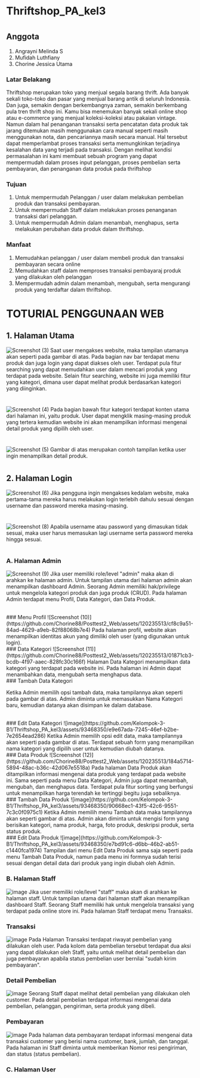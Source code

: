 # Thriftshop_PA_kel3
#
## Anggota
1. Angrayni Melinda S
2. Mufidah Luthfiany
3. Chorine Jessica Utama

### Latar Belakang
Thriftshop merupakan toko yang menjual segala barang thrift. Ada banyak sekali toko-toko dan pasar yang menjual barang antik di seluruh Indonesia. Dan juga, semakin dengan berkembangnya zaman, semakin berkembang pula tren thrift shop ini. Kamu bisa menemukan banyak sekali online shop atau e-commerce yang menjual koleksi-koleksi atau pakaian vintage. 
Namun dalam hal penanganan transaksi serta pencatatan data produk tak jarang ditemukan masih menggunakan cara manual seperti masih menggunakan nota, dan pencariannya masih secara manual. Hal tersebut dapat memperlambat proses transaksi serta memungkinkan terjadinya  kesalahan  data  yang  terjadi  pada  transaksi.  Dengan  melihat  kondisi  permasalahan  ini kami  membuat  sebuah   program yang  dapat  mempermudah  dalam  proses  input  pelanggan,  proses  pembelian serta pembayaran, dan penanganan data produk pada thriftshop

### Tujuan
1.	Untuk mempermudah Pelanggan / user  dalam melakukan pembelian produk dan transaksi pembayaran.
2.	Untuk mempermudah Staff  dalam melakukan proses penanganan transaksi dari pelanggan.
3.	Untuk mempermudah Admin  dalam menambah, menghapus, serta melakukan perubahan data produk dalam thriftshop.

### Manfaat
1.	Memudahkan pelanggan / user dalam membeli produk dan transaksi pembayaran secara online
2.	Memudahkan staff dalam memproses transaksi pembayaraj produk yang dilakukan oleh pelanggan
3.	Mempermudah admin dalam menambah, mengubah, serta mengurangi produk yang terdaftar dalam thriftshop.

#
# TOTURIAL PENGGUNAAN WEB
## 1.	Halaman Utama
![Screenshot (3)](https://github.com/Chorine88/Posttest2_Web/assets/120235513/456e3f32-350b-40be-9712-e026fcaa36cd)
Saat user mengakses website, maka tampilan utamanya akan seperti pada gambar di atas. Pada bagian nav bar terdapat menu produk dan juga login yang dapat diakses oleh user. Terdapat pula fitur searching yang dapat memudahkan user dalam mencari produk yang terdapat pada website. Selain fitur searching, website ini juga memiliki fitur yang kategori, dimana user dapat melihat produk berdasarkan kategori yang diinginkan.<br>
#
![Screenshot (4)](https://github.com/Chorine88/Posttest2_Web/assets/120235513/49054d03-a0b4-4094-a5d3-d50913cb2fd9)
Pada bagian bawah fitur kategori terdapat konten utama dari halaman ini, yaitu produk. User dapat mengklik masing-masing produk yang tertera kemudian website ini akan menampilkan informasi mengenai detail produk yang dipilih oleh user.
#
![Screenshot (5)](https://github.com/Chorine88/Posttest2_Web/assets/120235513/15ae29e6-b11f-45fd-8b91-c62e34df50fb)
Gambar di atas merupakan contoh tampilan ketika user ingin menampilkan detail produk.
#


## 2.	Halaman Login
![Screenshot (6)](https://github.com/Chorine88/Posttest2_Web/assets/120235513/5ff64e89-3d67-4ee8-af6a-639d26c4c6fc)
Jika pengguna ingin mengakses kedalam website, maka pertama-tama mereka harus melakukan login terlebih dahulu sesuai dengan username dan password mereka masing-masing.
#
![Screenshot (8)](https://github.com/Chorine88/Posttest2_Web/assets/120235513/163bfd45-6d81-488a-bd29-9b4e5da3f589)
Apabila username atau password yang dimasukan tidak sesuai, maka user harus memasukan lagi username serta password mereka hingga sesuai.
#
### A.	Halaman Admin
![Screenshot (9)](https://github.com/Chorine88/Posttest2_Web/assets/120235513/005f3403-c36f-4d76-9b40-a79e61621b38)
Jika user memiliki role/level "admin" maka akan di arahkan ke halaman admin. Untuk tampilan utama dari halaman admin akan menampilkan dashboard Admin. Seorang Admin memiliki hak/privilege untuk mengelola kategori produk dan juga produk (CRUD). Pada halaman Admin terdapat menu Profil, Data Kategori, dan Data Produk.

<br>
### Menu Profil
![Screenshot (10)](https://github.com/Chorine88/Posttest2_Web/assets/120235513/cf8c9a51-84ad-4629-a9eb-82f88068b7e4)
Pada halaman profil, website akan menampilkan identitas akun yang dimiliki oleh user (yang digunakan untuk login).

<br>
### Data Kategori
![Screenshot (11)](https://github.com/Chorine88/Posttest2_Web/assets/120235513/01871cb3-bcdb-4f97-aaec-828fc30c166f)
Halaman Data Kategori menampilkan data kategori yang terdapat pada website ini. Pada halaman ini Admin dapat menambahkan data, mengubah serta menghapus data.

<br>
### Tambah Data Kategori

Ketika Admin memilih opsi tambah data, maka tampilannya akan seperti pada gambar di atas. Admin diminta untuk memasukkan Nama Kategori baru, kemudian datanya akan disimpan ke dalam database.

<br>
### Edit Data Kategori
![image](https://github.com/Kelompok-3-B1/Thriftshop_PA_kel3/assets/93468350/e9e67ada-7245-46ef-b2be-7e2654ead286)
Ketika Admin memilih opsi edit data, maka tampilannya akan seperti pada gambar di atas. Terdapat sebuah form yang menampilkan nama kategori yang dipilih user untuk kemudian diubah datanya.
<br>
### Data Produk
![Screenshot (12)](https://github.com/Chorine88/Posttest2_Web/assets/120235513/184a5714-5894-48ac-b36c-42d067e5518a)
Pada halaman Data Produk akan ditampilkan informasi mengenai data produk yang terdapat pada website ini. Sama seperti pada menu Data Kategori, Admin juga dapat menambah, mengubah, dan menghapus data. Terdapat pula fitur sorting yang berfungsi untuk menampilkan harga terendah ke tertinggi begitu juga sebaliknya.
<br>
### Tambah Data Produk
![image](https://github.com/Kelompok-3-B1/Thriftshop_PA_kel3/assets/93468350/90668ec1-43f5-42c6-9551-7c3c0f0975c1)
Ketika Admin memilih menu Tambah data maka tampilannya akan seperti gambar di atas. Admin akan diminta untuk mengisi form yang berisikan kategori, nama produk, harga, foto produk, deskripsi produk, serta status produk.
<br>
### Edit Data Produk
![image](https://github.com/Kelompok-3-B1/Thriftshop_PA_kel3/assets/93468350/e7bd91c6-d6bb-46b2-ab51-c1440fca1974)
Tampilan dari menu Edit Data Produk sama saja seperti pada menu Tambah Data Produk, namun pada menu ini formnya sudah terisi sesuai dengan detail data dari produk yang ingin diubah oleh Admin.
<br>

### B.	Halaman Staff
![image](https://github.com/Kelompok-3-B1/Thriftshop_PA_kel3/assets/93468350/5495aa24-a16b-4efe-9eee-e33511ad6a8c)
Jika user memiliki role/level "staff" maka akan di arahkan ke halaman staff. Untuk tampilan utama dari halaman staff akan menampilkan dashboard Staff. Seorang Staff memiliki hak untuk mengelola transaksi yang terdapat pada online store ini. Pada halaman Staff terdapat menu Transaksi.
<br>
### Transaksi
![image](https://github.com/Kelompok-3-B1/Thriftshop_PA_kel3/assets/93468350/1abb1c6f-c070-4227-ad4f-1774b41d4d0a)
Pada Halaman Transaksi terdapat riwayat pembelian yang dilakukan oleh user. Pada kolom data pembelian tersebut terdapat dua aksi yang dapat dilakukan oleh Staff, yaitu untuk melihat detail pembelian dan juga pembayaran apabila status pembelian user bernilai "sudah kirim pembayaran".
<br>
### Detail Pembelian
![image](https://github.com/Kelompok-3-B1/Thriftshop_PA_kel3/assets/93468350/e8e975cb-eed8-47f2-927b-86f0caa4fa63)
Seorang Staff dapat melihat detail pembelian yang dilakukan oleh customer. Pada detail pembelian terdapat informasi mengenai data pembelian, pelanggan, pengiriman, serta produk yang dibeli.
### Pembayaran
![image](https://github.com/Kelompok-3-B1/Thriftshop_PA_kel3/assets/93468350/8c4fcc45-18a1-4588-b281-7dbc534999c3)
Pada halaman data pembayaran terdapat informasi mengenai data transaksi customer yang berisi nama customer, bank, jumlah, dan tanggal. Pada halaman ini Staff diminta untuk memberikan Nomor resi pengiriman, dan status (status pembelian).



### C.	Halaman User

